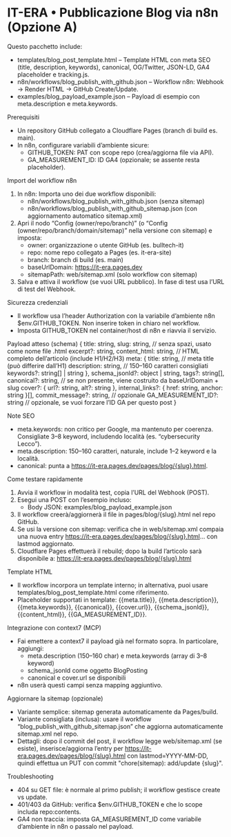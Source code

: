 # IT-ERA • Pubblicazione Blog via n8n (Opzione A)

Questo pacchetto include:
- templates/blog_post_template.html – Template HTML con meta SEO (title, description, keywords), canonical, OG/Twitter, JSON-LD, GA4 placeholder e tracking.js.
- n8n/workflows/blog_publish_with_github.json – Workflow n8n: Webhook → Render HTML → GitHub Create/Update.
- examples/blog_payload_example.json – Payload di esempio con meta.description e meta.keywords.

Prerequisiti
- Un repository GitHub collegato a Cloudflare Pages (branch di build es. main).
- In n8n, configurare variabili d’ambiente sicure:
  - GITHUB_TOKEN: PAT con scope repo (crea/aggiorna file via API).
  - GA_MEASUREMENT_ID: ID GA4 (opzionale; se assente resta placeholder).

Import del workflow n8n
1) In n8n: Importa uno dei due workflow disponibili:
   - n8n/workflows/blog_publish_with_github.json (senza sitemap)
   - n8n/workflows/blog_publish_with_github_sitemap.json (con aggiornamento automatico sitemap.xml)
2) Apri il nodo “Config (owner/repo/branch)” (o “Config (owner/repo/branch/domain/sitemap)” nella versione con sitemap) e imposta:
   - owner: organizzazione o utente GitHub (es. bulltech-it)
   - repo: nome repo collegato a Pages (es. it-era-site)
   - branch: branch di build (es. main)
   - baseUrlDomain: https://it-era.pages.dev
   - sitemapPath: web/sitemap.xml (solo workflow con sitemap)
3) Salva e attiva il workflow (se vuoi URL pubblico). In fase di test usa l’URL di test del Webhook.

Sicurezza credenziali
- Il workflow usa l’header Authorization con la variabile d’ambiente n8n $env.GITHUB_TOKEN. Non inserire token in chiaro nel workflow.
- Imposta GITHUB_TOKEN nel container/host di n8n e riavvia il servizio.

Payload atteso (schema)
{
  title: string,
  slug: string,             // senza spazi, usato come nome file .html
  excerpt?: string,
  content_html: string,     // HTML completo dell’articolo (include H1/H2/H3)
  meta: {
    title: string,          // meta title (può differire dall’H1)
    description: string,    // 150–160 caratteri consigliati
    keywords?: string[] | string
  },
  schema_jsonld?: object | string,
  tags?: string[],
  canonical?: string,       // se non presente, viene costruito da baseUrlDomain + slug
  cover?: { url?: string, alt?: string },
  internal_links?: { href: string, anchor: string }[],
  commit_message?: string,  // opzionale
  GA_MEASUREMENT_ID?: string // opzionale, se vuoi forzare l’ID GA per questo post
}

Note SEO
- meta.keywords: non critico per Google, ma mantenuto per coerenza. Consigliate 3–8 keyword, includendo località (es. “cybersecurity Lecco”).
- meta.description: 150–160 caratteri, naturale, include 1–2 keyword e la località.
- canonical: punta a https://it-era.pages.dev/pages/blog/{slug}.html.

Come testare rapidamente
1) Avvia il workflow in modalità test, copia l’URL del Webhook (POST).
2) Esegui una POST con l’esempio incluso:
   - Body JSON: examples/blog_payload_example.json
3) Il workflow creerà/aggiornerà il file in pages/blog/{slug}.html nel repo GitHub.
4) Se usi la versione con sitemap: verifica che in web/sitemap.xml compaia una nuova entry <url><loc>https://it-era.pages.dev/pages/blog/{slug}.html</loc>...</url> con lastmod aggiornato.
5) Cloudflare Pages effettuerà il rebuild; dopo la build l’articolo sarà disponibile a:
   https://it-era.pages.dev/pages/blog/{slug}.html

Template HTML
- Il workflow incorpora un template interno; in alternativa, puoi usare templates/blog_post_template.html come riferimento.
- Placeholder supportati in template: {{meta.title}}, {{meta.description}}, {{meta.keywords}}, {{canonical}}, {{cover.url}}, {{schema_jsonld}}, {{content_html}}, {{GA_MEASUREMENT_ID}}.

Integrazione con context7 (MCP)
- Fai emettere a context7 il payload già nel formato sopra. In particolare, aggiungi:
  - meta.description (150–160 char) e meta.keywords (array di 3–8 keyword)
  - schema_jsonld come oggetto BlogPosting
  - canonical e cover.url se disponibili
- n8n userà questi campi senza mapping aggiuntivo.

Aggiornare la sitemap (opzionale)
- Variante semplice: sitemap generata automaticamente da Pages/build.
- Variante consigliata (inclusa): usare il workflow “blog_publish_with_github_sitemap.json” che aggiorna automaticamente sitemap.xml nel repo.
- Dettagli: dopo il commit del post, il workflow legge web/sitemap.xml (se esiste), inserisce/aggiorna l’entry per https://it-era.pages.dev/pages/blog/{slug}.html con lastmod=YYYY-MM-DD, quindi effettua un PUT con commit "chore(sitemap): add/update {slug}".

Troubleshooting
- 404 su GET file: è normale al primo publish; il workflow gestisce create vs update.
- 401/403 da GitHub: verifica $env.GITHUB_TOKEN e che lo scope includa repo:contents.
- GA4 non traccia: imposta GA_MEASUREMENT_ID come variabile d’ambiente in n8n o passalo nel payload.


